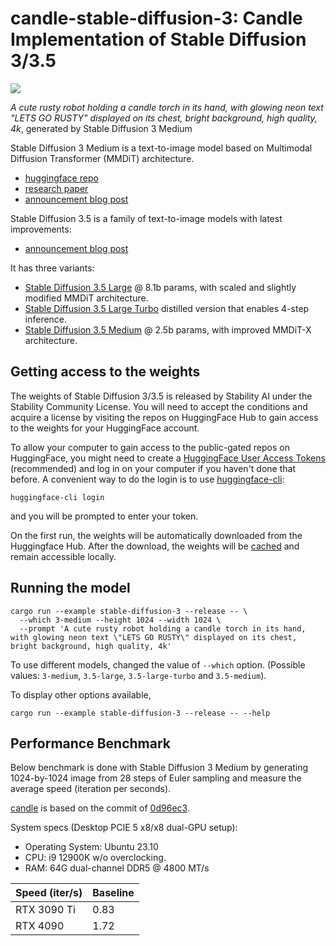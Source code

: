 # candle-stable-diffusion-3: Candle Implementation of Stable Diffusion 3/3.5

![](assets/stable-diffusion-3.jpg)

*A cute rusty robot holding a candle torch in its hand, with glowing neon text \"LETS GO RUSTY\" displayed on its chest, bright background, high quality, 4k*, generated by Stable Diffusion 3 Medium

Stable Diffusion 3 Medium is a text-to-image model based on Multimodal Diffusion Transformer (MMDiT) architecture.

- [huggingface repo](https://huggingface.co/stabilityai/stable-diffusion-3-medium)
- [research paper](https://arxiv.org/pdf/2403.03206)
- [announcement blog post](https://stability.ai/news/stable-diffusion-3-medium)

Stable Diffusion 3.5 is a family of text-to-image models with latest improvements:
- [announcement blog post](https://stability.ai/news/introducing-stable-diffusion-3-5)

It has three variants:
- [Stable Diffusion 3.5 Large](https://huggingface.co/stabilityai/stable-diffusion-3.5-large) @ 8.1b params, with scaled and slightly modified MMDiT architecture.
- [Stable Diffusion 3.5 Large Turbo](https://huggingface.co/stabilityai/stable-diffusion-3.5-large-turbo) distilled version that enables 4-step inference.
- [Stable Diffusion 3.5 Medium](https://huggingface.co/stabilityai/stable-diffusion-3.5-medium) @ 2.5b params, with improved MMDiT-X architecture.

## Getting access to the weights

The weights of Stable Diffusion 3/3.5 is released by Stability AI under the Stability Community License. You will need to accept the conditions and acquire a license by visiting the repos on HuggingFace Hub to gain access to the weights for your HuggingFace account.

To allow your computer to gain access to the public-gated repos on HuggingFace, you might need to create a [HuggingFace User Access Tokens](https://huggingface.co/docs/hub/en/security-tokens) (recommended) and log in on your computer if you haven't done that before. A convenient way to do the login is to use [huggingface-cli](https://huggingface.co/docs/huggingface_hub/en/guides/cli):

```shell
huggingface-cli login
```
and you will be prompted to enter your token.

On the first run, the weights will be automatically downloaded from the Huggingface Hub. After the download, the weights will be [cached](https://huggingface.co/docs/datasets/en/cache) and remain accessible locally.

## Running the model

```shell
cargo run --example stable-diffusion-3 --release -- \
  --which 3-medium --height 1024 --width 1024 \
  --prompt 'A cute rusty robot holding a candle torch in its hand, with glowing neon text \"LETS GO RUSTY\" displayed on its chest, bright background, high quality, 4k'
```

To use different models, changed the value of `--which` option. (Possible values: `3-medium`, `3.5-large`, `3.5-large-turbo` and `3.5-medium`).

To display other options available,

```shell
cargo run --example stable-diffusion-3 --release -- --help
```

## Performance Benchmark

Below benchmark is done with Stable Diffusion 3 Medium by generating 1024-by-1024 image from 28 steps of Euler sampling and measure the average speed (iteration per seconds).

[candle](https://github.com/huggingface/candle) is based on the commit of [0d96ec3](https://github.com/huggingface/candle/commit/0d96ec31e8be03f844ed0aed636d6217dee9c7bc).

System specs (Desktop PCIE 5 x8/x8 dual-GPU setup):

- Operating System: Ubuntu 23.10
- CPU: i9 12900K w/o overclocking.
- RAM: 64G dual-channel DDR5 @ 4800 MT/s

| Speed (iter/s) | Baseline |
| -------------- | --------- |
| RTX 3090 Ti    | 0.83     |
| RTX 4090       | 1.72     |